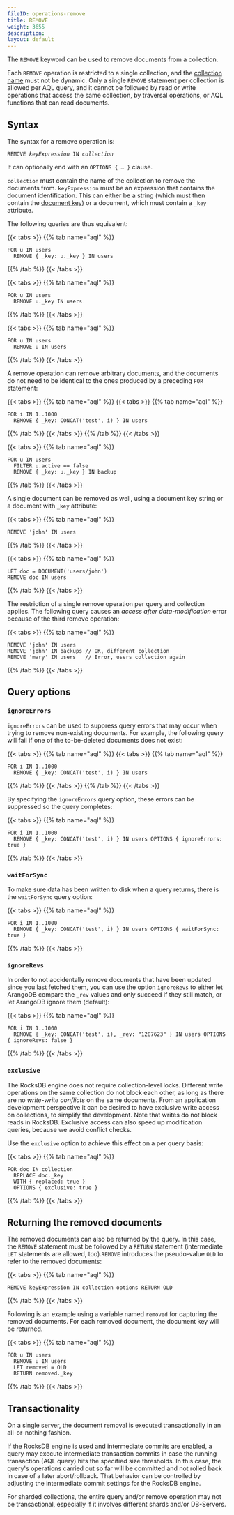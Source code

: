 ```yaml
---
fileID: operations-remove
title: REMOVE
weight: 3655
description: 
layout: default
---
```

The `REMOVE` keyword can be used to remove documents from a collection.

Each `REMOVE` operation is restricted to a single collection, and the 
[collection name](../../appendix/appendix-glossary#collection-name) must not be dynamic.
Only a single `REMOVE` statement per collection is allowed per AQL query, and 
it cannot be followed by read or write operations that access the same collection, by
traversal operations, or AQL functions that can read documents.

## Syntax

The syntax for a remove operation is:

<pre><code>REMOVE <em>keyExpression</em> IN <em>collection</em></code></pre>

It can optionally end with an `OPTIONS { … }` clause.

`collection` must contain the name of the collection to remove the documents 
from. `keyExpression` must be an expression that contains the document identification.
This can either be a string (which must then contain the
[document key](../../appendix/appendix-glossary#document-key)) or a
document, which must contain a `_key` attribute.

The following queries are thus equivalent:

{{< tabs >}}
{{% tab name="aql" %}}
```aql
FOR u IN users
  REMOVE { _key: u._key } IN users
```
{{% /tab %}}
{{< /tabs >}}

{{< tabs >}}
{{% tab name="aql" %}}
```aql
FOR u IN users
  REMOVE u._key IN users
```
{{% /tab %}}
{{< /tabs >}}

{{< tabs >}}
{{% tab name="aql" %}}
```aql
FOR u IN users
  REMOVE u IN users
```
{{% /tab %}}
{{< /tabs >}}

A remove operation can remove arbitrary documents, and the documents
do not need to be identical to the ones produced by a preceding `FOR` statement:

{{< tabs >}}
{{% tab name="aql" %}}
{{< tabs >}}
{{% tab name="aql" %}}
```aql
FOR i IN 1..1000
  REMOVE { _key: CONCAT('test', i) } IN users
```
{{% /tab %}}
{{< /tabs >}}
{{% /tab %}}
{{< /tabs >}}

{{< tabs >}}
{{% tab name="aql" %}}
```aql
FOR u IN users
  FILTER u.active == false
  REMOVE { _key: u._key } IN backup
```
{{% /tab %}}
{{< /tabs >}}

A single document can be removed as well, using a document key string or a
document with `_key` attribute:

{{< tabs >}}
{{% tab name="aql" %}}
```aql
REMOVE 'john' IN users
```
{{% /tab %}}
{{< /tabs >}}

{{< tabs >}}
{{% tab name="aql" %}}
```aql
LET doc = DOCUMENT('users/john')
REMOVE doc IN users
```
{{% /tab %}}
{{< /tabs >}}

The restriction of a single remove operation per query and collection
applies. The following query causes an _access after data-modification_
error because of the third remove operation:

{{< tabs >}}
{{% tab name="aql" %}}
```aql
REMOVE 'john' IN users
REMOVE 'john' IN backups // OK, different collection
REMOVE 'mary' IN users   // Error, users collection again
```
{{% /tab %}}
{{< /tabs >}}

## Query options

### `ignoreErrors`

`ignoreErrors` can be used to suppress query errors that may occur when trying to
remove non-existing documents. For example, the following query will fail if one
of the to-be-deleted documents does not exist:

{{< tabs >}}
{{% tab name="aql" %}}
{{< tabs >}}
{{% tab name="aql" %}}
```aql
FOR i IN 1..1000
  REMOVE { _key: CONCAT('test', i) } IN users
```
{{% /tab %}}
{{< /tabs >}}
{{% /tab %}}
{{< /tabs >}}

By specifying the `ignoreErrors` query option, these errors can be suppressed so 
the query completes:

{{< tabs >}}
{{% tab name="aql" %}}
```aql
FOR i IN 1..1000
  REMOVE { _key: CONCAT('test', i) } IN users OPTIONS { ignoreErrors: true }
```
{{% /tab %}}
{{< /tabs >}}

### `waitForSync`

To make sure data has been written to disk when a query returns, there is the `waitForSync` 
query option:

{{< tabs >}}
{{% tab name="aql" %}}
```aql
FOR i IN 1..1000
  REMOVE { _key: CONCAT('test', i) } IN users OPTIONS { waitForSync: true }
```
{{% /tab %}}
{{< /tabs >}}

### `ignoreRevs`

In order to not accidentally remove documents that have been updated since you last fetched
them, you can use the option `ignoreRevs` to either let ArangoDB compare the `_rev` values and 
only succeed if they still match, or let ArangoDB ignore them (default):

{{< tabs >}}
{{% tab name="aql" %}}
```aql
FOR i IN 1..1000
  REMOVE { _key: CONCAT('test', i), _rev: "1287623" } IN users OPTIONS { ignoreRevs: false }
```
{{% /tab %}}
{{< /tabs >}}

### `exclusive`

The RocksDB engine does not require collection-level locks. Different write
operations on the same collection do not block each other, as
long as there are no _write-write conflicts_ on the same documents. From an application
development perspective it can be desired to have exclusive write access on collections,
to simplify the development. Note that writes do not block reads in RocksDB.
Exclusive access can also speed up modification queries, because we avoid conflict checks.

Use the `exclusive` option to achieve this  effect on a per query basis:

{{< tabs >}}
{{% tab name="aql" %}}
```aql
FOR doc IN collection
  REPLACE doc._key
  WITH { replaced: true }
  OPTIONS { exclusive: true }
```
{{% /tab %}}
{{< /tabs >}}

## Returning the removed documents

The removed documents can also be returned by the query. In this case, the
`REMOVE` statement must be followed by a `RETURN` statement (intermediate `LET`
statements are allowed, too).`REMOVE` introduces the pseudo-value `OLD` to
refer to the removed documents:

{{< tabs >}}
{{% tab name="aql" %}}
```aql
REMOVE keyExpression IN collection options RETURN OLD
```
{{% /tab %}}
{{< /tabs >}}

Following is an example using a variable named `removed` for capturing the removed
documents. For each removed document, the document key will be returned.

{{< tabs >}}
{{% tab name="aql" %}}
```aql
FOR u IN users
  REMOVE u IN users 
  LET removed = OLD 
  RETURN removed._key
```
{{% /tab %}}
{{< /tabs >}}

## Transactionality

On a single server, the document removal is executed transactionally in an
all-or-nothing fashion.

If the RocksDB engine is used and intermediate commits are enabled, a query may
execute intermediate transaction commits in case the running transaction (AQL
query) hits the specified size thresholds. In this case, the query's operations
carried out so far will be committed and not rolled back in case of a later
abort/rollback. That behavior can be controlled by adjusting the intermediate
commit settings for the RocksDB engine. 

For sharded collections, the entire query and/or remove operation may not be
transactional, especially if it involves different shards and/or DB-Servers.
